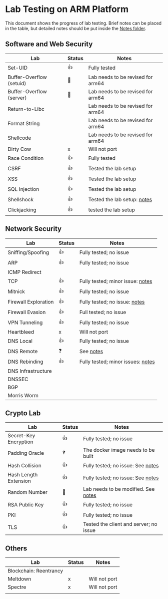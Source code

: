 # Lab Testing on ARM Platform

This document shows the progress of lab testing. 
Brief notes can be placed in the table, but detailed
notes should be put inside the [Notes folder](./Notes).

## Software and Web Security 

| Lab | Status | Notes |
| --- | --- | --- |
| Set-UID                   | :thumbsup: | Fully tested |
| Buffer-Overflow (setuid)  | :construction_worker:  | Lab needs to be revised for arm64 |
| Buffer-Overflow (server)  | :construction_worker:  | Lab needs to be revised for arm64 |
| Return-to-Libc  |      | Lab needs to be revised for arm64 |
| Format String   |      | Lab needs to be revised for arm64 |
| Shellcode       |     |  Lab needs to be revised for arm64 |
| Dirty Cow       |  x  | Will not port |
| Race Condition  | :thumbsup: |  Fully tested      |
| CSRF            | :thumbsup: | Tested the lab setup |
| XSS             | :thumbsup: | Tested the lab setup |
| SQL Injection   | :thumbsup: | Tested the lab setup |
| Shellshock      | :thumbsup: | Tested the lab setup: [notes](Notes/Shellshock.md) |
| Clickjacking    | :thumbsup: | tested the lab setup |

## Network Security 

| Lab | Status | Notes |
| --- | --- | --- |
| Sniffing/Spoofing | :thumbsup: | Fully tested; no issue |
| ARP               | :thumbsup: | Fully tested; no issue |
| ICMP Redirect     | | |
| TCP               | :thumbsup: | Fully tested; minor issue: [notes](Notes/Network_Security.md)|
| Mitnick           | :thumbsup: | Fully tested; no issue |
| Firewall Exploration | :thumbsup: | Fully tested; no issue: [notes](Notes/Network_Security.md) |
| Firewall Evasion  | :thumbsup: | Full tested; no issue  |
| VPN Tunneling     | :thumbsup: | Fully tested; no issue |
| Heartbleed        | x          | Will not port          |
| DNS Local         | :thumbsup: | Fully tested; no issue |
| DNS Remote        | :question: | See [notes](Notes/Network_Security.md) |
| DNS Rebinding     | :thumbsup: | Fully tested; minor issues: [notes](Notes/Network_Security.md) |
| DNS Infrastructure | | |
| DNSSEC | | |
| BGP | | |
| Morris Worm | | |

## Crypto Lab 

| Lab | Status | Notes |
| --- | --- | --- |
| Secret-Key Encryption | :thumbsup: | Fully tested; no issue |
| Padding Oracle | :question: | The docker image needs to be built |
| Hash Collision | :thumbsup: | Fully tested; no issue: See [notes](Notes/Crypto.md) |
| Hash Length Extension | :thumbsup: | Fully tested; no issue: See [notes](Notes/Crypto.md) |
| Random Number | :construction_worker: | Lab needs to be modified. See [notes](Notes/Crypto.md) |
| RSA Public Key | :thumbsup: | Fully tested; no issue |
| PKI | :thumbsup: | Fully tested; no issue |
| TLS | :thumbsup: | Tested the client and server; no issue |


## Others

| Lab | Status | Notes |
| --- | --- | --- |
| Blockchain: Reentrancy | | | 
| Meltdown | x | Will not port | 
| Spectre  | x | Will not port | 
| | | | 
